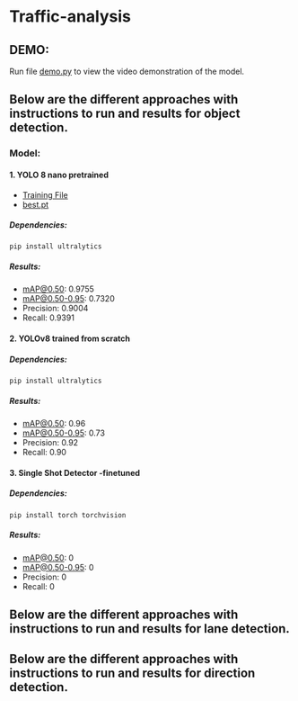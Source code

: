 # Traffic-analysis

## DEMO:
Run file [demo.py](https://github.com/shreshth3000/traffic-analysis/blob/main/demo/demo.py) to view the video demonstration of the model.

## Below are the different approaches with instructions to run and results for object detection.

### Model:
#### 1. YOLO 8 nano pretrained 
- [Training File](https://github.com/shreshth3000/traffic-analysis/blob/main/yolotrained.ipynb)
- [best.pt](https://github.com/shreshth3000/traffic-analysis/blob/main/models/yolo8nbest.pt)
##### Dependencies:
```
pip install ultralytics
```
##### Results:
- mAP@0.50: 0.9755
- mAP@0.50-0.95: 0.7320
- Precision: 0.9004
- Recall: 0.9391

#### 2. YOLOv8 trained from scratch

##### Dependencies:
```
pip install ultralytics
```
##### Results:
- mAP@0.50: 0.96
- mAP@0.50-0.95: 0.73
- Precision: 0.92
- Recall: 0.90

#### 3. Single Shot Detector -finetuned

##### Dependencies:
```
pip install torch torchvision
```
##### Results:
- mAP@0.50: 0
- mAP@0.50-0.95: 0
- Precision: 0
- Recall: 0
## Below are the different approaches with instructions to run and results for lane detection.





## Below are the different approaches with instructions to run and results for direction detection.
